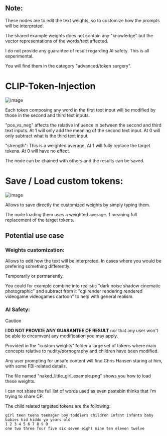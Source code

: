 ## Note:

These nodes are to edit the text weights, so to customize how the prompts will be interpreted.

The shared example weights does not contain any "knowledge" but the vector representations of the words/text affected.

I do not provide any guarantee of result regarding AI safety. This is all experimental.

You will find them in the category "advanced/token surgery".

# CLIP-Token-Injection

![image](https://github.com/user-attachments/assets/b4adb747-9cf4-4b56-b7c2-a97acc7fb0c4)

Each token composing any word in the first text input will be modified by those in the second and third text inputs.

"pos_vs_neg" affects the relative influence in between the second and third text inputs. At 1 will only add the meaning of the second text input. At 0 will only subtract what is the third text input.

"strength": This is a weighted average. At 1 will fully replace the target tokens. At 0 will have no effect.

The node can be chained with others and the results can be saved.

# Save / Load custom tokens:

![image](https://github.com/user-attachments/assets/278933ab-4008-4250-a605-936a394d81a6)

Allows to save directly the customized weights by simply typing them.

The node loading them uses a weighted average. 1 meaning full replacement of the target tokens.

## Potential use case

### Weights customization:

Allows to edit how the text will be interpreted. In cases where you would be prefering something differently.

Temporarily or permanently.

You could for example combine into realistic "dark noise shadow cinematic photographic" and subtract from it "cgi render rendering rendered videogame videogames cartoon" to help with general realism.

### AI Safety:

> [!CAUTION]
> **I DO NOT PROVIDE ANY GUARANTEE OF RESULT** nor that any user won't be able to circumvent any modification you may apply.

Provided in the "custom weights" folder a large set of tokens where main concepts relative to nudity/pornography and children have been modified.

Any user prompting for unsafe content will find Chris Hansen staring at him, with some FBI-related details.

The file named "naked_little_girl_example.png" shows you how to load these weights.

I can not share the full list of words used as even pastebin thinks that I'm trying to share CP.

The child related targeted tokens are the following:

    girl teen teens teenager boy toddlers children infant infants baby babies kid kiddo yo years old
    1 2 3 4 5 6 7 8 9 0
    one two three four five six seven eight nine ten eleven twelve
